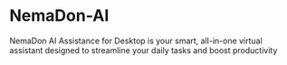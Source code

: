 # NemaDon-AI
NemaDon AI Assistance for Desktop is your smart, all-in-one virtual assistant designed to streamline your daily tasks and boost productivity

